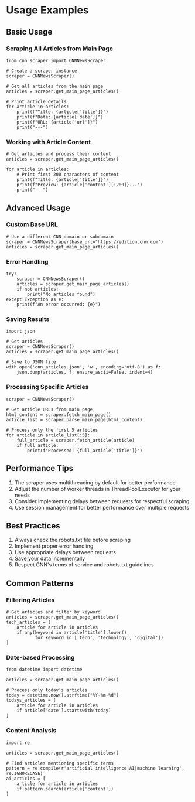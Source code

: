 # Usage Examples

## Basic Usage

### Scraping All Articles from Main Page

    from cnn_scraper import CNNNewsScraper
    
    # Create a scraper instance
    scraper = CNNNewsScraper()
    
    # Get all articles from the main page
    articles = scraper.get_main_page_articles()
    
    # Print article details
    for article in articles:
        print(f"Title: {article['title']}")
        print(f"Date: {article['date']}")
        print(f"URL: {article['url']}")
        print("---")

### Working with Article Content

    # Get articles and process their content
    articles = scraper.get_main_page_articles()
    
    for article in articles:
        # Print first 200 characters of content
        print(f"Title: {article['title']}")
        print(f"Preview: {article['content'][:200]}...")
        print("---")

## Advanced Usage

### Custom Base URL

    # Use a different CNN domain or subdomain
    scraper = CNNNewsScraper(base_url="https://edition.cnn.com")
    articles = scraper.get_main_page_articles()

### Error Handling

    try:
        scraper = CNNNewsScraper()
        articles = scraper.get_main_page_articles()
        if not articles:
            print("No articles found")
    except Exception as e:
        print(f"An error occurred: {e}")

### Saving Results

    import json
    
    # Get articles
    scraper = CNNNewsScraper()
    articles = scraper.get_main_page_articles()
    
    # Save to JSON file
    with open('cnn_articles.json', 'w', encoding='utf-8') as f:
        json.dump(articles, f, ensure_ascii=False, indent=4)

### Processing Specific Articles

    scraper = CNNNewsScraper()
    
    # Get article URLs from main page
    html_content = scraper.fetch_main_page()
    article_list = scraper.parse_main_page(html_content)
    
    # Process only the first 5 articles
    for article in article_list[:5]:
        full_article = scraper.fetch_article(article)
        if full_article:
            print(f"Processed: {full_article['title']}")

## Performance Tips

1. The scraper uses multithreading by default for better performance
2. Adjust the number of worker threads in ThreadPoolExecutor for your needs
3. Consider implementing delays between requests for respectful scraping
4. Use session management for better performance over multiple requests

## Best Practices

1. Always check the robots.txt file before scraping
2. Implement proper error handling
3. Use appropriate delays between requests
4. Save your data incrementally
5. Respect CNN's terms of service and robots.txt guidelines

## Common Patterns

### Filtering Articles

    # Get articles and filter by keyword
    articles = scraper.get_main_page_articles()
    tech_articles = [
        article for article in articles
        if any(keyword in article['title'].lower() 
               for keyword in ['tech', 'technology', 'digital'])
    ]

### Date-based Processing

    from datetime import datetime
    
    articles = scraper.get_main_page_articles()
    
    # Process only today's articles
    today = datetime.now().strftime("%Y-%m-%d")
    todays_articles = [
        article for article in articles
        if article['date'].startswith(today)
    ]

### Content Analysis

    import re
    
    articles = scraper.get_main_page_articles()
    
    # Find articles mentioning specific terms
    pattern = re.compile(r'artificial intelligence|AI|machine learning', re.IGNORECASE)
    ai_articles = [
        article for article in articles
        if pattern.search(article['content'])
    ]